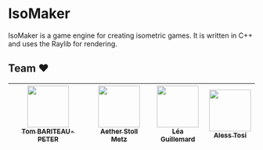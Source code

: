 # IsoMaker

IsoMaker is a game engine for creating isometric games. It is written in C++ and uses the Raylib for rendering.

## Team ❤️

| [<img src="https://github.com/Tomi-Tom.png?size=85" width=85><br><sub>Tom BARITEAU-PETER</sub>](https://github.com/Tomi-Tom) | [<img src="https://github.com/AetherStollMetz.png?size=85" width=85><br><sub>Aether Stoll Metz</sub>](https://github.com/AetherStollMetz) | [<img src="https://github.com/steci.png?size=85" width=85><br><sub>Léa Guillemard</sub>](https://github.com/steci) | [<img src="https://github.com/Criticat02.png?size=85" width=85><br><sub>Aless Tosi</sub>](https://github.com/Criticat02)
|:---:| :---: |:------------------------------------------------------------------------------------------------------------------:| :---: | 